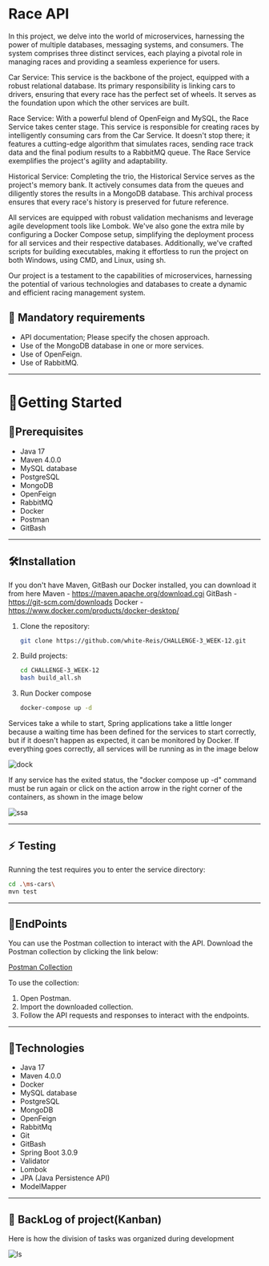 # Race API

In this project, we delve into the world of microservices, harnessing the power of multiple databases, messaging systems, and consumers. The system comprises three distinct services, each playing a pivotal role in managing races and providing a seamless experience for users.

Car Service: This service is the backbone of the project, equipped with a robust relational database. Its primary responsibility is linking cars to drivers, ensuring that every race has the perfect set of wheels. It serves as the foundation upon which the other services are built.

Race Service: With a powerful blend of OpenFeign and MySQL, the Race Service takes center stage. This service is responsible for creating races by intelligently consuming cars from the Car Service. It doesn't stop there; it features a cutting-edge algorithm that simulates races, sending race track data and the final podium results to a RabbitMQ queue. The Race Service exemplifies the project's agility and adaptability.

Historical Service: Completing the trio, the Historical Service serves as the project's memory bank. It actively consumes data from the queues and diligently stores the results in a MongoDB database. This archival process ensures that every race's history is preserved for future reference.

All services are equipped with robust validation mechanisms and leverage agile development tools like Lombok. We've also gone the extra mile by configuring a Docker Compose setup, simplifying the deployment process for all services and their respective databases. Additionally, we've crafted scripts for building executables, making it effortless to run the project on both Windows, using CMD, and Linux, using sh.

Our project is a testament to the capabilities of microservices, harnessing the potential of various technologies and databases to create a dynamic and efficient racing management system.



## 🔑 Mandatory requirements

- API documentation; Please specify the chosen approach.
- Use of the MongoDB database in one or more services.
- Use of OpenFeign.
- Use of RabbitMQ.
____________________________________________________________________________________________________________________________________________________________________________________________________________________________

# :vulcan_salute:Getting Started

## :memo:Prerequisites

- Java 17
- Maven 4.0.0
- MySQL database
- PostgreSQL
- MongoDB
- OpenFeign
- RabbitMQ
- Docker
- Postman
- GitBash
____________________________________________________________________________________________________________________________________________________________________________________________________________________________

## :hammer_and_wrench:Installation

If you don't have Maven, GitBash our Docker installed, you can download it from here 
Maven - https://maven.apache.org/download.cgi
GitBash - https://git-scm.com/downloads
Docker - https://www.docker.com/products/docker-desktop/

1. Clone the repository:
   ```bash
   git clone https://github.com/white-Reis/CHALLENGE-3_WEEK-12.git

2. Build projects:
   ```bash
   cd CHALLENGE-3_WEEK-12
   bash build_all.sh

3. Run Docker compose
   ```bash
   docker-compose up -d


Services take a while to start, Spring applications take a little longer because a waiting time has been defined for the services to start correctly, but if it doesn't happen as expected, it can be monitored by Docker.
If everything goes correctly, all services will be running as in the image below

![dock](https://github.com/white-Reis/CHALLENGE-3_WEEK-12/assets/82837278/bf94e74d-205b-4264-93b1-726cf03a3ee5)

If any service has the exited status, the "docker compose up -d" command must be run again or click on the action arrow in the right corner of the containers, as shown in the image below

![ssa](https://github.com/white-Reis/CHALLENGE-3_WEEK-12/assets/82837278/3710e918-0722-46ba-acc4-6395ebde694b)
____________________________________________________________________________________________________________________________________________________________________________________________________________________________

## :zap: Testing

Running the test requires you to enter the service directory:
   ```bash
   cd .\ms-cars\
   mvn test

````     
____________________________________________________________________________________________________________________________________________________________________________________________________________________________

## :round_pushpin:EndPoints

You can use the Postman collection to interact with the API. Download the Postman collection by clicking the link below:

[Postman Collection](https://www.postman.com/speeding-equinox-52035/workspace/race-api/collection/27688899-92be23e3-5d60-4987-a410-839132c0b875?action=share&creator=27688899)

To use the collection:
1. Open Postman.
2. Import the downloaded collection.
3. Follow the API requests and responses to interact with the endpoints.
____________________________________________________________________________________________________________________________________________________________________________________________________________________________

## 🚀Technologies

- Java 17
- Maven 4.0.0
- Docker
- MySQL database
- PostgreSQL
- MongoDB
- OpenFeign
- RabbitMq
- Git
- GitBash
- Spring Boot 3.0.9
- Validator
- Lombok
- JPA (Java Persistence API)
- ModelMapper
____________________________________________________________________________________________________________________________________________________________________________________________________________________________

## :speech_balloon: BackLog of project(Kanban)

Here is how the division of tasks was organized during development

![ls](https://github.com/white-Reis/CHALLENGE-3_WEEK-12/assets/82837278/a76900f4-6d1a-4bdb-b4f1-fe1f8bad9ccb)

